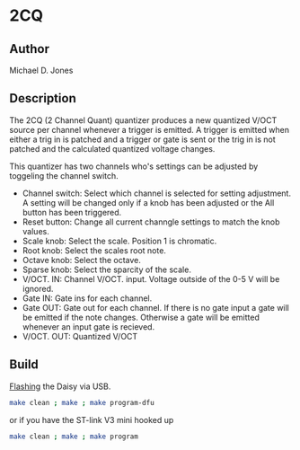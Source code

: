 # 2CQ

## Author

Michael D. Jones

## Description

The 2CQ (2 Channel Quant) quantizer produces a new quantized V/OCT source per
channel whenever a trigger is emitted. A trigger is emitted when either a trig
in is patched and a trigger or gate is sent or the trig in is not patched and
the calculated quantized voltage changes.

This quantizer has two channels who's settings can be adjusted by toggeling the
channel switch.

* Channel switch: Select which channel is selected for setting adjustment. A 
setting will be changed only if a knob has been adjusted or the All button
has been triggered.
* Reset button: Change all current channgle settings to match the knob values.
* Scale knob: Select the scale. Position 1 is chromatic.
* Root knob: Select the scales root note.
* Octave knob: Select the octave.
* Sparse knob: Select the sparcity of the scale.
* V/OCT. IN: Channel V/OCT. input. Voltage outside of the 0-5 V will be ignored.
* Gate IN: Gate ins for each channel.
* Gate OUT: Gate out for each channel. If there is no gate input a gate will
be emitted if the note changes. Otherwise a gate will be emitted whenever an
input gate is recieved.
* V/OCT. OUT: Quantized V/OCT

## Build

[Flashing](https://github.com/electro-smith/DaisyWiki/wiki/1.-Setting-Up-Your-Development-Environment#4-Run-the-Blink-Example)
the Daisy via USB.

```bash
make clean ; make ; make program-dfu
```
or if you have the ST-link V3 mini hooked up

```bash
make clean ; make ; make program
```
